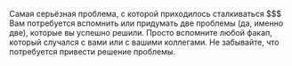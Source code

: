 Самая серьёзная проблема, с которой приходилось сталкиваться
$$$
Вам потребуется вспомнить или придумать две проблемы (да, именно две), которые вы успешно решили.
Просто вспомните любой факап, который случался с вами или с вашими коллегами.
Не забывайте, что потребуется привести решение проблемы.